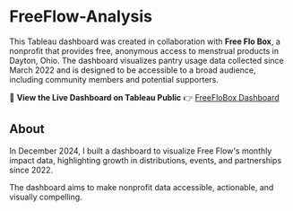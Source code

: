 # FreeFlow-Analysis

This Tableau dashboard was created in collaboration with **Free Flo Box**, a nonprofit that provides free, anonymous access to menstrual products in Dayton, Ohio. The dashboard visualizes pantry usage data collected since March 2022 and is designed to be accessible to a broad audience, including community members and potential supporters.

🔗 **View the Live Dashboard on Tableau Public** 
👉 [FreeFloBox Dashboard](https://public.tableau.com/views/FloBoxUtilization_17322366742720/Story1?:language=en-US&:sid=&:redirect=auth&:display_count=n&:origin=viz_share_link)

## About
In December 2024, I built a dashboard to visualize Free Flow's monthly impact data, highlighting growth in distributions, events, and partnerships since 2022.

The dashboard aims to make nonprofit data accessible, actionable, and visually compelling.
